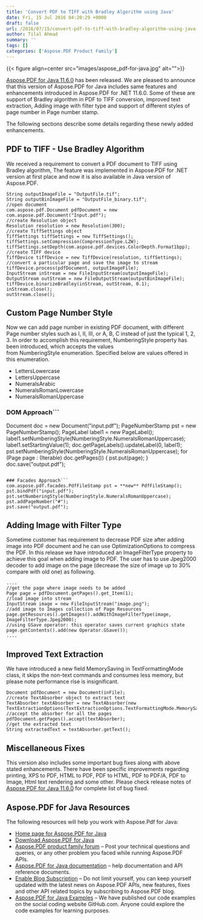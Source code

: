 ```yaml
---
title: 'Convert PDF to TIFF with Bradley Algorithm using Java'
date: Fri, 15 Jul 2016 04:20:29 +0000
draft: false
url: /2016/07/15/convert-pdf-to-tiff-with-bradley-algorithm-using-java-pdf-api/
author: Tilal Ahmad
summary: ''
tags: []
categories: ['Aspose.PDF Product Family']
---
```




{{< figure align=center src="images/aspose_pdf-for-java.jpg" alt="">}}


[Aspose.PDF for Java 11.6.0][1] has been released. We are pleased to announce that this version of Aspose.PDF for Java includes same features and enhancements introduced in Aspose.PDF for .NET 11.6.0. Some of these are support of Bradley algorithm in PDF to TIFF conversion, improved text extraction, Adding image with filter type and support of different styles of  page number in Page number stamp.

The following sections describe some details regarding these newly added enhancements.

## PDF to TIFF - Use Bradley Algorithm

We received a requirement to convert a PDF document to TIFF using Bradley algorithm, The feature was implemented in Aspose.PDF for .NET version at first place and now it is also available in Java version of Aspose.PDF.

```
String outputImageFile = "OutputFile.tif";
String outputBinImageFile = "OutputFile_binary.tif";
//open document
com.aspose.pdf.Document pdfDocument = new com.aspose.pdf.Document("Input.pdf");
//create Resolution object
Resolution resolution = new Resolution(300);
//create TiffSettings object
TiffSettings tiffSettings = new TiffSettings();
tiffSettings.setCompression(CompressionType.LZW);
tiffSettings.setDepth(com.aspose.pdf.devices.ColorDepth.Format1bpp);
//create TIFF device
TiffDevice tiffDevice = new TiffDevice(resolution, tiffSettings);
//convert a particular page and save the image to stream
tiffDevice.process(pdfDocument, outputImageFile);
InputStream inStream = new FileInputStream(outputImageFile);
OutputStream outStream = new FileOutputStream(outputBinImageFile);
tiffDevice.binarizeBradley(inStream, outStream, 0.1);
inStream.close();
outStream.close();
```

## Custom Page Number Style

Now we can add page number in existing PDF document, with different Page number styles such as I, II, III, or A, B, C instead of just the typical 1, 2, 3. In order to accomplish this requirement, NumberingStyle property has been introduced, which accepts the values from NumberingStyle enumeration. Specified below are values offered in this enumeration.

*   LettersLowercase
*   LettersUppercase
*   NumeralsArabic
*   NumeralsRomanLowercase
*   NumeralsRomanUppercase

### DOM Approach```
Document doc = new Document("input.pdf");
PageNumberStamp pst = new PageNumberStamp();
PageLabel label1 = new PageLabel();
label1.setNumberingStyle(NumberingStyle.NumeralsRomanUppercase);
label1.setStartingValue(1);
doc.getPageLabels().updateLabel(0, label1);
pst.setNumberingStyle(NumberingStyle.NumeralsRomanUppercase);
for (Page page : (Iterable<Page>) doc.getPages())
{
pst.put(page);
}
doc.save("output.pdf");
```

### Facades Approach```
com.aspose.pdf.facades.PdfFileStamp pst = **new** PdfFileStamp();
pst.bindPdf("input.pdf");
pst.setNumberingStyle(NumberingStyle.NumeralsRomanUppercase);
pst.addPageNumber("#");
pst.save("output.pdf");
```

## Adding Image with Filter Type

Sometime customer has requirement to decrease PDF size after adding image into PDF document and he can use OptimizationOptions to compress the PDF. In this release we have introduced an ImageFilterType property to achieve this goal when adding image to PDF. The user has to use Jpeg2000 decoder to add image on the page (decrease the size of image up to 30% compare with old one) as following.

```
....
//get the page where image needs to be added
Page page = pdfDocument.getPages().get_Item(1);
//load image into stream
InputStream image = new FileInputStream("image.png");
//add image to Images collection of Page Resources
page.getResources().getImages().addWithImageFilterType(image, ImageFilterType.Jpeg2000);
//using GSave operator: this operator saves current graphics state
page.getContents().add(new Operator.GSave());
....
```

## Improved Text Extraction

We have introduced a new field MemorySaving in TextFormattingMode class, it skips the non-text commands and consumes less memory, but please note performance rise is insignificant.

```
Document pdfDocument = new Document(inFile);
//create TextAbsorber object to extract text
TextAbsorber textAbsorber = new TextAbsorber(new TextExtractionOptions(TextExtractionOptions.TextFormattingMode.MemorySaving));
//accept the absorber for all the pages
pdfDocument.getPages().accept(textAbsorber);
//get the extracted text
String extractedText = textAbsorber.getText();
```

## Miscellaneous Fixes

This version also includes some important bug fixes along with above stated enhancements. There have been specific improvements regarding printing, XPS to PDF, HTML to PDF, PDF to HTML, PDF to PDF/A, PDF to Image, Html text rendering and some other. Please check release notes of [Aspose.PDF for Java 11.6.0][2] for complete list of bug fixed.

## Aspose.PDF for Java Resources

The following resources will help you work with Aspose.Pdf for Java:

*   [Home page for Aspose.PDF for Java][3]
*   [Download Aspose.PDF for Java][4]
*   [Aspose.PDF product family forum][5] – Post your technical questions and queries, or any other problem you faced while running Aspose.PDF APIs.
*   [Aspose.PDF for Java documentation][6] – help documentation and API reference documents.
*   [Enable Blog Subscription][7] – Do not limit yourself, you can keep yourself updated with the latest news on Aspose.PDF APIs, new features, fixes and other API related topics by subscribing to Aspose.PDF blog.
*   [Aspose.PDF for Java Examples][8] – We have published our code examples on the social coding website GitHub.com. Anyone could explore the code examples for learning purposes.




[1]: https://downloads.aspose.com/pdf
[2]: http://www.aspose.com/downloads/pdf/java/new-releases/aspose.pdf-for-java-11.6.0/
[3]: https://www.aspose.com/templates/aspose/App_Themes/V3/images/words/272x272/aspose_words-for-net.png
[4]: https://downloads.aspose.com/pdf
[5]: http://www.aspose.com/community/forums/aspose.pdf-product-family/20/showforum.aspx
[6]: https://docs.aspose.com/pdf/java
[7]: https://blog.aspose.com/
[8]: https://github.com/asposepdf/Aspose_Pdf_JAVA




